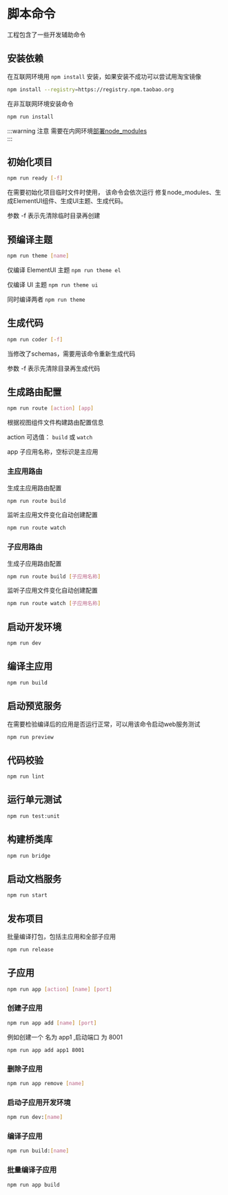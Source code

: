 # 脚本命令

工程包含了一些开发辅助命令

## 安装依赖

在互联网环境用 `npm install` 安装，如果安装不成功可以尝试用淘宝镜像 

```sh
npm install --registry=https://registry.npm.taobao.org
```

在非互联网环境安装命令

```sh
npm run install
```

:::warning 注意
需要在内网环境[部署node_modules](config.md#install)  
:::


## 初始化项目

```sh
npm run ready [-f]
```
在需要初始化项目临时文件时使用， 该命令会依次运行 修复node_modules、生成ElementUI组件、生成UI主题、生成代码。

参数 -f  表示先清除临时目录再创建

## 预编译主题

```sh 
npm run theme [name]
```

仅编译 ElementUI 主题 `npm run theme el` 

仅编译 UI 主题 `npm run theme ui` 

同时编译两者 `npm run theme`

## 生成代码

```sh 
npm run coder [-f]
```
当修改了schemas，需要用该命令重新生成代码

参数 -f  表示先清除目录再生成代码

## 生成路由配置

```sh 
npm run route [action] [app]
```
根据视图组件文件构建路由配置信息

action 可选值： `build` 或 `watch`

app 子应用名称，空标识是主应用

### 主应用路由

生成主应用路由配置
```sh 
npm run route build
```

监听主应用文件变化自动创建配置
```sh 
npm run route watch
```

### 子应用路由

生成子应用路由配置
```sh 
npm run route build [子应用名称]
```

监听子应用文件变化自动创建配置
```sh 
npm run route watch [子应用名称]
```

## 启动开发环境

```sh 
npm run dev
```

## 编译主应用

```sh 
npm run build
```

## 启动预览服务

在需要检验编译后的应用是否运行正常，可以用该命令启动web服务测试
```sh 
npm run preview
```

## 代码校验
```sh 
npm run lint
```

## 运行单元测试
```sh 
npm run test:unit
```

## 构建桥类库
```sh 
npm run bridge
```

## 启动文档服务
```sh 
npm run start
```

## 发布项目

批量编译打包，包括主应用和全部子应用
```sh 
npm run release
```

## 子应用

```sh 
npm run app [action] [name] [port]
```

### 创建子应用

```sh 
npm run app add [name] [port]
```
例如创建一个 名为 app1 ,启动端口 为 8001

`npm run app add app1 8001`

### 删除子应用

```sh 
npm run app remove [name]
```

### 启动子应用开发环境
```sh 
npm run dev:[name]
```

### 编译子应用

```sh 
npm run build:[name]
```

### 批量编译子应用

```sh 
npm run app build
```

